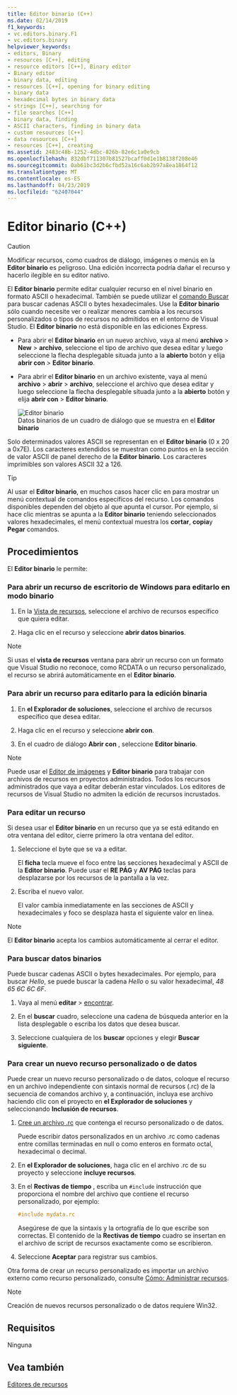 ```yaml
---
title: Editor binario (C++)
ms.date: 02/14/2019
f1_keywords:
- vc.editors.binary.F1
- vc.editors.binary
helpviewer_keywords:
- editors, Binary
- resources [C++], editing
- resource editors [C++], Binary editor
- Binary editor
- binary data, editing
- resources [C++], opening for binary editing
- binary data
- hexadecimal bytes in binary data
- strings [C++], searching for
- file searches [C++]
- binary data, finding
- ASCII characters, finding in binary data
- custom resources [C++]
- data resources [C++]
- resources [C++], creating
ms.assetid: 2483c48b-1252-4dbc-826b-82e6c1a0e9cb
ms.openlocfilehash: 832dbf711307b81527bcaff0d1e1b8138f208e46
ms.sourcegitcommit: 0ab61bc3d2b6cfbd52a16c6ab2b97a8ea1864f12
ms.translationtype: MT
ms.contentlocale: es-ES
ms.lasthandoff: 04/23/2019
ms.locfileid: "62407044"
---
```

# <a name="binary-editor-c"></a>Editor binario (C++)

> [!CAUTION]
> Modificar recursos, como cuadros de diálogo, imágenes o menús en la **Editor binario** es peligroso. Una edición incorrecta podría dañar el recurso y hacerlo ilegible en su editor nativo.

El **Editor binario** permite editar cualquier recurso en el nivel binario en formato ASCII o hexadecimal. También se puede utilizar el [comando Buscar](/visualstudio/ide/reference/find-command) para buscar cadenas ASCII o bytes hexadecimales. Use la **Editor binario** sólo cuando necesite ver o realizar menores cambia a los recursos personalizados o tipos de recursos no admitidos en el entorno de Visual Studio. El **Editor binario** no está disponible en las ediciones Express.

- Para abrir el **Editor binario** en un nuevo archivo, vaya al menú **archivo** > **New** > **archivo**, seleccione el tipo de archivo que desea editar y luego seleccione la flecha desplegable situada junto a la **abierto** botón y elija **abrir con** > **Editor binario**.

- Para abrir el **Editor binario** en un archivo existente, vaya al menú **archivo** > **abrir** > **archivo**, seleccione el archivo que desea editar y luego seleccione la flecha desplegable situada junto a la **abierto** botón y elija **abrir con** > **Editor binario**.

   ![Editor binario](../mfc/media/vcbinaryeditor2.gif "vcBinaryEditor2")<br/>
   Datos binarios de un cuadro de diálogo que se muestra en el **Editor binario**

Solo determinados valores ASCII se representan en el **Editor binario** (0 x 20 a 0x7E). Los caracteres extendidos se muestran como puntos en la sección de valor ASCII de panel derecho de la **Editor binario**. Los caracteres imprimibles son valores ASCII 32 a 126.

> [!TIP]
> Al usar el **Editor binario**, en muchos casos hacer clic en para mostrar un menú contextual de comandos específicos del recurso. Los comandos disponibles dependen del objeto al que apunta el cursor. Por ejemplo, si hace clic mientras se apunta a la **Editor binario** teniendo seleccionados valores hexadecimales, el menú contextual muestra los **cortar**, **copia**y **Pegar** comandos.

## <a name="how-to"></a>Procedimientos

El **Editor binario** le permite:

### <a name="to-open-a-windows-desktop-resource-for-binary-editing"></a>Para abrir un recurso de escritorio de Windows para editarlo en modo binario

1. En la [Vista de recursos](how-to-create-a-resource-script-file.md#create-resources), seleccione el archivo de recursos específico que quiera editar.

1. Haga clic en el recurso y seleccione **abrir datos binarios**.

> [!NOTE]
> Si usas el **vista de recursos** ventana para abrir un recurso con un formato que Visual Studio no reconoce, como RCDATA o un recurso personalizado, el recurso se abrirá automáticamente en el **Editor binario**.

### <a name="to-open-a-managed-resource-for-binary-editing"></a>Para abrir un recurso para editarlo para la edición binaria

1. En **el Explorador de soluciones**, seleccione el archivo de recursos específico que desea editar.

1. Haga clic en el recurso y seleccione **abrir con**.

1. En el cuadro de diálogo **Abrir con** , seleccione **Editor binario**.

> [!NOTE]
> Puede usar el [Editor de imágenes](../windows/image-editor-for-icons.md) y **Editor binario** para trabajar con archivos de recursos en proyectos administrados. Todos los recursos administrados que vaya a editar deberán estar vinculados. Los editores de recursos de Visual Studio no admiten la edición de recursos incrustados.

### <a name="to-edit-a-resource"></a>Para editar un recurso

Si desea usar el **Editor binario** en un recurso que ya se está editando en otra ventana del editor, cierre primero la otra ventana del editor.

1. Seleccione el byte que se va a editar.

   El **ficha** tecla mueve el foco entre las secciones hexadecimal y ASCII de la **Editor binario**. Puede usar el **RE PÁG** y **AV PÁG** teclas para desplazarse por los recursos de la pantalla a la vez.

1. Escriba el nuevo valor.

   El valor cambia inmediatamente en las secciones de ASCII y hexadecimales y foco se desplaza hasta el siguiente valor en línea.

> [!NOTE]
> El **Editor binario** acepta los cambios automáticamente al cerrar el editor.

### <a name="to-find-binary-data"></a>Para buscar datos binarios

Puede buscar cadenas ASCII o bytes hexadecimales. Por ejemplo, para buscar *Hello*, se puede buscar la cadena *Hello* o su valor hexadecimal, *48 65 6C 6C 6F*.

1. Vaya al menú **editar** > [encontrar](/visualstudio/ide/reference/find-command).

1. En el **buscar** cuadro, seleccione una cadena de búsqueda anterior en la lista desplegable o escriba los datos que desea buscar.

1. Seleccione cualquiera de los **buscar** opciones y elegir **Buscar siguiente**.

### <a name="to-create-a-new-custom-or-data-resource"></a>Para crear un nuevo recurso personalizado o de datos

Puede crear un nuevo recurso personalizado o de datos, coloque el recurso en un archivo independiente con sintaxis normal de recursos (.rc) de la secuencia de comandos archivo y, a continuación, incluya ese archivo haciendo clic con el proyecto en **el Explorador de soluciones** y seleccionando  **Inclusión de recursos**.

1. [Cree un archivo .rc](../windows/how-to-create-a-resource-script-file.md) que contenga el recurso personalizado o de datos.

   Puede escribir datos personalizados en un archivo .rc como cadenas entre comillas terminadas en null o como enteros en formato octal, hexadecimal o decimal.

1. En **el Explorador de soluciones**, haga clic en el archivo .rc de su proyecto y seleccione **incluye recursos**.

1. En el **Rectivas de tiempo** , escriba un `#include` instrucción que proporciona el nombre del archivo que contiene el recurso personalizado, por ejemplo:

    ```cpp
    #include mydata.rc
    ```

   Asegúrese de que la sintaxis y la ortografía de lo que escribe son correctas. El contenido de la **Rectivas de tiempo** cuadro se insertan en el archivo de script de recursos exactamente como se escribieron.

1. Seleccione **Aceptar** para registrar sus cambios.

Otra forma de crear un recurso personalizado es importar un archivo externo como recurso personalizado, consulte [Cómo: Administrar recursos](../windows/how-to-import-and-export-resources.md).

> [!NOTE]
> Creación de nuevos recursos personalizado o de datos requiere Win32.

## <a name="requirements"></a>Requisitos

Ninguna

## <a name="see-also"></a>Vea también

[Editores de recursos](../windows/resource-editors.md)